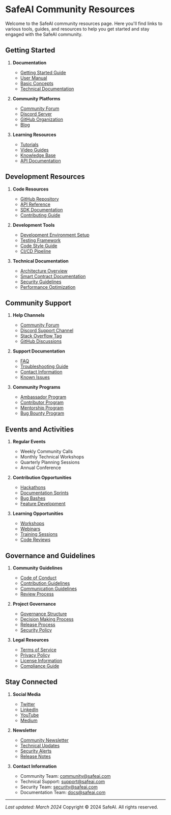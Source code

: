 # SafeAI Community Resources
Welcome to the SafeAI community resources page. Here you'll find links to various tools, guides, and resources to help you get started and stay engaged with the SafeAI community.
## Getting Started
1. **Documentation**
   - [Getting Started Guide](../getting-started.md)
   - [User Manual](../user-manual.md)
   - [Basic Concepts](../basic-concepts.md)
   - [Technical Documentation](../technical/)

2. **Community Platforms**
   - [Community Forum](https://community.safeai.com)
   - [Discord Server](https://discord.gg/safeai)
   - [GitHub Organization](https://github.com/safeai)
   - [Blog](https://blog.safeai.com)

3. **Learning Resources**
   - [Tutorials](https://tutorials.safeai.com)
   - [Video Guides](https://videos.safeai.com)
   - [Knowledge Base](https://kb.safeai.com)
   - [API Documentation](https://api.safeai.com)

## Development Resources
1. **Code Resources**
   - [GitHub Repository](https://github.com/safeai/safeai)
   - [API Reference](../technical/api-reference.md)
   - [SDK Documentation](../technical/sdk-documentation.md)
   - [Contributing Guide](../technical/contributing-guide.md)

2. **Development Tools**
   - [Development Environment Setup](../technical/implementation-guide.md)
   - [Testing Framework](../technical/testing-guide.md)
   - [Code Style Guide](../technical/style-guide.md)
   - [CI/CD Pipeline](../technical/implementation-guide.md#cicd-pipeline)

3. **Technical Documentation**
   - [Architecture Overview](../technical/architecture.md)
   - [Smart Contract Documentation](../technical/smart-contract-audit.md)
   - [Security Guidelines](../security/README.md)
   - [Performance Optimization](../performance/README.md)

## Community Support
1. **Help Channels**
   - [Community Forum](https://community.safeai.com)
   - [Discord Support Channel](https://discord.gg/safeai)
   - [Stack Overflow Tag](https://stackoverflow.com/questions/tagged/safeai)
   - [GitHub Discussions](https://github.com/safeai/safeai/discussions)

2. **Support Documentation**
   - [FAQ](../support/faq.md)
   - [Troubleshooting Guide](../support/troubleshooting.md)
   - [Contact Information](../support/contact.md)
   - [Known Issues](https://github.com/safeai/safeai/issues)

3. **Community Programs**
   - [Ambassador Program](https://community.safeai.com/ambassadors)
   - [Contributor Program](https://community.safeai.com/contributors)
   - [Mentorship Program](https://community.safeai.com/mentorship)
   - [Bug Bounty Program](https://security.safeai.com/bug-bounty)

## Events and Activities
1. **Regular Events**
   - Weekly Community Calls
   - Monthly Technical Workshops
   - Quarterly Planning Sessions
   - Annual Conference

2. **Contribution Opportunities**
   - [Hackathons](https://community.safeai.com/hackathons)
   - [Documentation Sprints](https://community.safeai.com/doc-sprints)
   - [Bug Bashes](https://community.safeai.com/bug-bashes)
   - [Feature Development](https://github.com/safeai/safeai/projects)

3. **Learning Opportunities**
   - [Workshops](https://community.safeai.com/workshops)
   - [Webinars](https://community.safeai.com/webinars)
   - [Training Sessions](https://community.safeai.com/training)
   - [Code Reviews](https://github.com/safeai/safeai/pulls)

## Governance and Guidelines
1. **Community Guidelines**
   - [Code of Conduct](guidelines.md)
   - [Contribution Guidelines](../technical/contributing-guide.md)
   - [Communication Guidelines](https://community.safeai.com/communication)
   - [Review Process](https://community.safeai.com/review)

2. **Project Governance**
   - [Governance Structure](../governance/README.md)
   - [Decision Making Process](../governance/decision-making.md)
   - [Release Process](../governance/release-process.md)
   - [Security Policy](../security/README.md)

3. **Legal Resources**
   - [Terms of Service](../legal/terms-of-service.md)
   - [Privacy Policy](../legal/privacy-policy.md)
   - [License Information](../legal/license.md)
   - [Compliance Guide](../legal/compliance-guide.md)

## Stay Connected
1. **Social Media**
   - [Twitter](https://twitter.com/safeai)
   - [LinkedIn](https://linkedin.com/company/safeai)
   - [YouTube](https://youtube.com/safeai)
   - [Medium](https://medium.com/safeai)

2. **Newsletter**
   - [Community Newsletter](https://community.safeai.com/newsletter)
   - [Technical Updates](https://community.safeai.com/technical-updates)
   - [Security Alerts](https://security.safeai.com/alerts)
   - [Release Notes](https://github.com/safeai/safeai/releases)

3. **Contact Information**
   - Community Team: community@safeai.com
   - Technical Support: support@safeai.com
   - Security Team: security@safeai.com
   - Documentation Team: docs@safeai.com

---
*Last updated: March 2024*
Copyright © 2024 SafeAI. All rights reserved. 